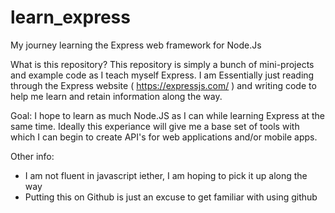 # learn_express
My journey learning the Express web framework for Node.Js

What is this repository?
This repository is simply a bunch of mini-projects and example code as I teach myself Express. I am Essentially just reading through 
the Express website ( https://expressjs.com/ ) and writing code to help me learn and retain information along the way.

Goal: 
I hope to learn as much Node.JS as I can while learning Express at the same time. Ideally this experiance will give me a base set of tools 
with which I can begin to create API's for web applications and/or mobile apps.

Other info:
- I am not fluent in javascript iether, I am hoping to pick it up along the way
- Putting this on Github is just an excuse to get familiar with using github
